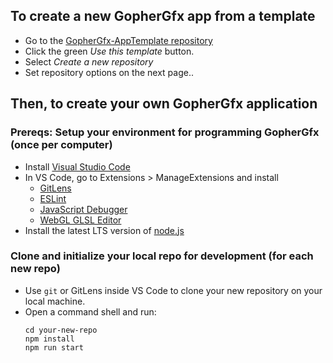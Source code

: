 

## To create a new GopherGfx app from a template
* Go to the [GopherGfx-AppTemplate repository](https://github.com/CSCI-4611-Fall-2023/GopherGfx-AppTemplate/tree/main)
* Click the green *Use this template* button.
* Select *Create a new repository*
* Set repository options on the next page..


## Then, to create your own GopherGfx application

### Prereqs: Setup your environment for programming GopherGfx (once per computer)
* Install [Visual Studio Code](https://code.visualstudio.com/)
* In VS Code, go to Extensions > ManageExtensions and install
  * [GitLens](https://marketplace.visualstudio.com/items?itemName=eamodio.gitlens)
  * [ESLint](https://marketplace.visualstudio.com/items?itemName=dbaeumer.vscode-eslint)
  * [JavaScript Debugger](https://marketplace.visualstudio.com/items?itemName=ms-vscode.js-debug-nightly)
  * [WebGL GLSL Editor](https://marketplace.visualstudio.com/items?itemName=raczzalan.webgl-glsl-editor)
* Install the latest LTS version of [node.js](https://nodejs.org/en)

### Clone and initialize your local repo for development (for each new repo)
* Use ```git``` or GitLens inside VS Code to clone your new repository on your local machine.
* Open a command shell and run:
  ```
  cd your-new-repo
  npm install
  npm run start
  ```
  
